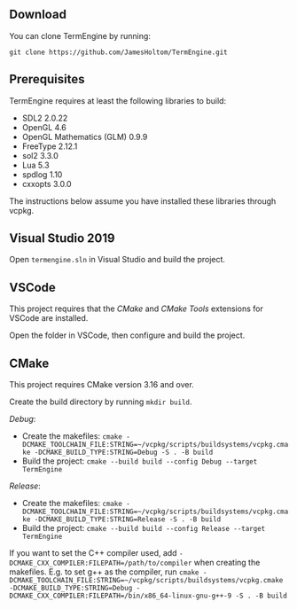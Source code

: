 ## Download

You can clone TermEngine by running:

`git clone https://github.com/JamesHoltom/TermEngine.git`

## Prerequisites

TermEngine requires at least the following libraries to build:

* SDL2 2.0.22
* OpenGL 4.6
* OpenGL Mathematics (GLM) 0.9.9
* FreeType 2.12.1
* sol2 3.3.0
* Lua 5.3
* spdlog 1.10
* cxxopts 3.0.0

The instructions below assume you have installed these libraries through vcpkg.

## Visual Studio 2019

Open `termengine.sln` in Visual Studio and build the project.

## VSCode

This project requires that the _CMake_ and _CMake Tools_ extensions for VSCode are installed.

Open the folder in VSCode, then configure and build the project.

## CMake

This project requires CMake version 3.16 and over.

Create the build directory by running `mkdir build`.

_Debug_:
- Create the makefiles: `cmake -DCMAKE_TOOLCHAIN_FILE:STRING=~/vcpkg/scripts/buildsystems/vcpkg.cmake -DCMAKE_BUILD_TYPE:STRING=Debug -S . -B build`
- Build the project: `cmake --build build --config Debug --target TermEngine`

_Release_:
- Create the makefiles: `cmake -DCMAKE_TOOLCHAIN_FILE:STRING=~/vcpkg/scripts/buildsystems/vcpkg.cmake -DCMAKE_BUILD_TYPE:STRING=Release -S . -B build`
- Build the project: `cmake --build build --config Release --target TermEngine`

If you want to set the C++ compiler used, add `-DCMAKE_CXX_COMPILER:FILEPATH=/path/to/compiler` when creating the makefiles.
E.g. to set g++ as the compiler, run `cmake -DCMAKE_TOOLCHAIN_FILE:STRING=~/vcpkg/scripts/buildsystems/vcpkg.cmake -DCMAKE_BUILD_TYPE:STRING=Debug -DCMAKE_CXX_COMPILER:FILEPATH=/bin/x86_64-linux-gnu-g++-9 -S . -B build`